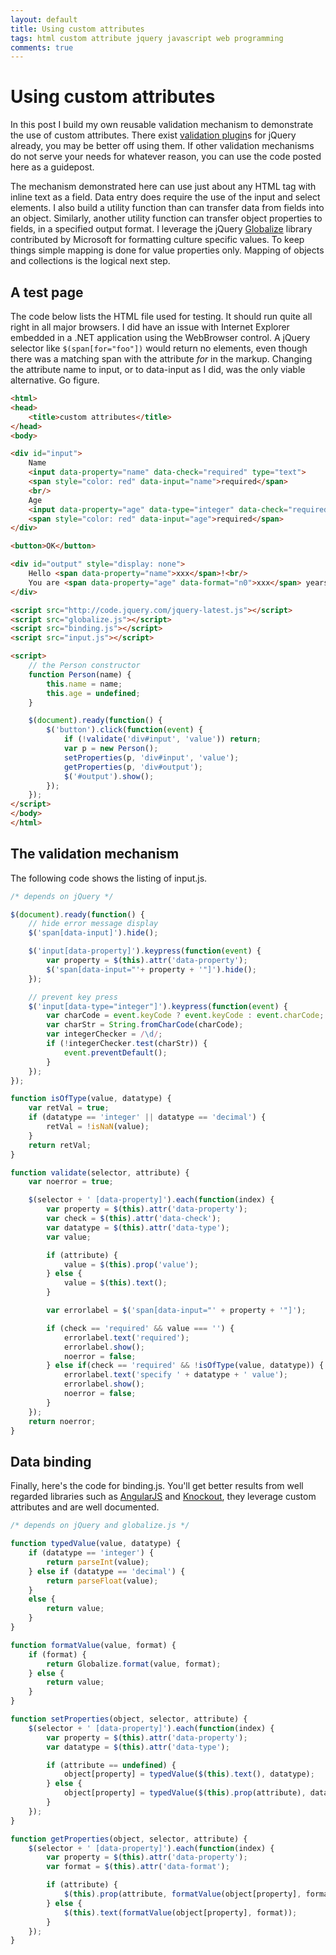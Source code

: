 ```yaml
---
layout: default
title: Using custom attributes
tags: html custom attribute jquery javascript web programming
comments: true
---
```

# Using custom attributes

In this post I build my own reusable validation mechanism to demonstrate the use of custom attributes. There exist [validation plugin](https://github.com/jzaefferer/jquery-validation)s for jQuery already, you may be better off using them. If other validation mechanisms do not serve your needs for whatever reason, you can use the code posted here as a guidepost.

The mechanism demonstrated here can use just about any HTML tag with inline text as a field. Data entry does require the use of the input and select elements. I also build a utility function than can transfer data from fields into an object. Similarly, another utility function can transfer object properties to fields, in a specified output format. I leverage the jQuery [Globalize](https://github.com/jquery/globalize) library contributed by Microsoft for formatting culture specific values. To keep things simple mapping is done for value properties only. Mapping of objects and collections is the logical next step.

## A test page

The code below lists the HTML file used for testing. It should run quite all right in all major browsers. I did have an issue with Internet Explorer embedded in a .NET application using the WebBrowser control. A jQuery selector like `$(span[for="foo"])` would return no elements, even though there was a matching span with the attribute _for_ in the markup. Changing the attribute name to input, or to data-input as I did, was the only viable alternative. Go figure.

```html
<html>
<head>
    <title>custom attributes</title>
</head>
<body>

<div id="input">
    Name
    <input data-property="name" data-check="required" type="text">
    <span style="color: red" data-input="name">required</span>
    <br/>
    Age
    <input data-property="age" data-type="integer" data-check="required" type="text">
    <span style="color: red" data-input="age">required</span>
</div>

<button>OK</button>

<div id="output" style="display: none">
    Hello <span data-property="name">xxx</span>!<br/>
    You are <span data-property="age" data-format="n0">xxx</span> years old.
</div>

<script src="http://code.jquery.com/jquery-latest.js"></script>
<script src="globalize.js"></script>
<script src="binding.js"></script>
<script src="input.js"></script>

<script>
    // the Person constructor
    function Person(name) {
        this.name = name;
        this.age = undefined;
    }

    $(document).ready(function() {
        $('button').click(function(event) {
            if (!validate('div#input', 'value')) return;
            var p = new Person();
            setProperties(p, 'div#input', 'value');
            getProperties(p, 'div#output');
            $('#output').show();
        });
    });
</script>
</body>
</html>
```

## The validation mechanism

The following code shows the listing of input.js.

```javascript
/* depends on jQuery */

$(document).ready(function() {
    // hide error message display
    $('span[data-input]').hide();

    $('input[data-property]').keypress(function(event) {
        var property = $(this).attr('data-property');
        $('span[data-input="'+ property + '"]').hide();
    });

    // prevent key press
    $('input[data-type="integer"]').keypress(function(event) {
        var charCode = event.keyCode ? event.keyCode : event.charCode;
        var charStr = String.fromCharCode(charCode);
        var integerChecker = /\d/;
        if (!integerChecker.test(charStr)) {
            event.preventDefault();
        }
    });
});

function isOfType(value, datatype) {
    var retVal = true;
    if (datatype == 'integer' || datatype == 'decimal') {
        retVal = !isNaN(value);
    }
    return retVal;
}

function validate(selector, attribute) {
    var noerror = true;

    $(selector + ' [data-property]').each(function(index) {
        var property = $(this).attr('data-property');
        var check = $(this).attr('data-check');
        var datatype = $(this).attr('data-type');
        var value;

        if (attribute) {
            value = $(this).prop('value');
        } else {
            value = $(this).text();
        }

        var errorlabel = $('span[data-input="' + property + '"]');

        if (check == 'required' && value === '') {
            errorlabel.text('required');
            errorlabel.show();
            noerror = false;
        } else if(check == 'required' && !isOfType(value, datatype)) {
            errorlabel.text('specify ' + datatype + ' value');
            errorlabel.show();
            noerror = false;
        }
    });
    return noerror;
}
```

## Data binding

Finally, here's the code for binding.js. You'll get better results from well regarded libraries such as [AngularJS](https://angularjs.org/) and [Knockout](http://knockoutjs.com/), they leverage custom attributes and are well documented.

```javascript
/* depends on jQuery and globalize.js */

function typedValue(value, datatype) {
    if (datatype == 'integer') {
        return parseInt(value);
    } else if (datatype == 'decimal') {
        return parseFloat(value);
    }
    else {
        return value;
    }
}

function formatValue(value, format) {
    if (format) {
        return Globalize.format(value, format);
    } else {
        return value;
    }
}

function setProperties(object, selector, attribute) {
    $(selector + ' [data-property]').each(function(index) {
        var property = $(this).attr('data-property');
        var datatype = $(this).attr('data-type');

        if (attribute == undefined) {
            object[property] = typedValue($(this).text(), datatype);
        } else {
            object[property] = typedValue($(this).prop(attribute), datatype);
        }
    });
}

function getProperties(object, selector, attribute) {
    $(selector + ' [data-property]').each(function(index) {
        var property = $(this).attr('data-property');
        var format = $(this).attr('data-format');

        if (attribute) {
            $(this).prop(attribute, formatValue(object[property], format));
        } else {
            $(this).text(formatValue(object[property], format));
        }
    });
}
```
